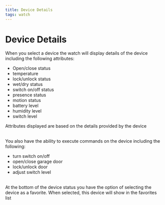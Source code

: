 ```yaml
---
title: Device Details
tags: watch
---
```


# Device Details
When you select a device the watch will display details of the device including the following attributes:
- Open/close status
- temperature
- lock/unlock status
- wet/dry status
- switch on/off status
- presence status
- motion status
- battery level
- humidity level
- switch level

Attributes displayed are based on the details provided by the device

<br/>
You also have the ability to execute commands on the device including the following:

- turn switch on/off
- open/close garage door
- lock/unlock door
- adjust switch level

<br/>
At the bottom of the device status you have the option of selecting the device as a favorite. When selected, this device will show in the favorites list